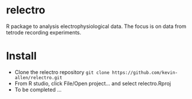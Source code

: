 # relectro

R package to analysis electrophysiological data. The focus is on data from tetrode recording experiments.

# Install

* Clone the relectro repository `git clone https://github.com/kevin-allen/relectro.git`
* From R studio, click File/Open project... and select relectro.Rproj
* To be completed ...